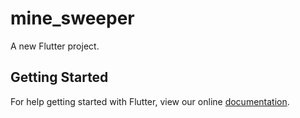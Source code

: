 # mine_sweeper

A new Flutter project.

## Getting Started

For help getting started with Flutter, view our online
[documentation](https://flutter.io/).
